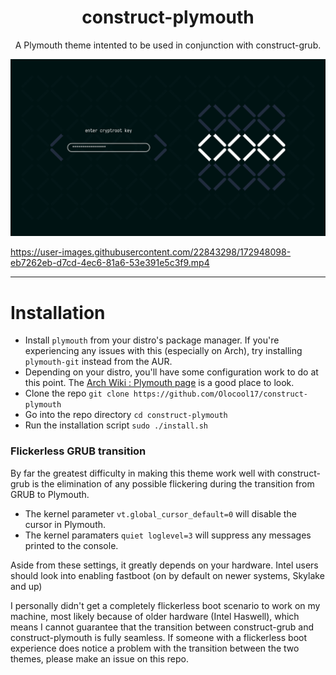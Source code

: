 <h1 align="center">
construct-plymouth
</h1>
<p align="center">
A Plymouth theme intented to be used in conjunction with construct-grub.
</p>

![Image preview of the construct-plymouth theme](construct-plymouth-concept.png)

https://user-images.githubusercontent.com/22843298/172948098-eb7262eb-d7cd-4ec6-81a6-53e391e5c3f9.mp4

---
# Installation
- Install `plymouth` from your distro's package manager. If you're experiencing any issues with this (especially on Arch), try installing `plymouth-git` instead from the AUR.
- Depending on your distro, you'll have some configuration work to do at this point. The [Arch Wiki : Plymouth page](https://wiki.archlinux.org/title/Plymouth) is a good place to look.
- Clone the repo `git clone https://github.com/Olocool17/construct-plymouth`
- Go into the repo directory `cd construct-plymouth`
- Run the installation script `sudo ./install.sh`
### Flickerless GRUB transition
By far the greatest difficulty in making this theme work well with construct-grub is the elimination of any possible flickering during the transition from GRUB to Plymouth.

- The kernel parameter `vt.global_cursor_default=0` will disable the cursor in Plymouth.
- The kernel paramaters `quiet loglevel=3` will suppress any messages printed to the console.

Aside from these settings, it greatly depends on your hardware. Intel users should look into enabling fastboot (on by default on newer systems, Skylake and up)

I personally didn't get a completely flickerless boot scenario to work on my machine, most likely because of older hardware (Intel Haswell), which means I cannot guarantee that the transition between construct-grub and construct-plymouth is fully seamless.
If someone with a flickerless boot experience does notice a problem with the transition between the two themes, please make an issue on this repo.
